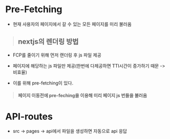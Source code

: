 # Pre-Fetching

- 현재 사용자의 페이지에서 갈 수 있는 모든 페이지를 미리 불러옴

> ## nextjs의 렌더링 방법

- FCP를 줄이기 위해 먼저 랜더링 후 js 파일 제공
- 페이지에 해당하는 js 파일만 제공(한번에 다제공하면 TTI시간이 증가하기 때문 -> 비효율)

- 이를 위해 pre-fetching이 있다.

> #### 페이지 이동전에 pre-feching을 이용해 미리 페이지 js 번들을 불러옴

# API-routes

- src -> pages -> api에서 파일을 생성하면 자동으로 api 응답
